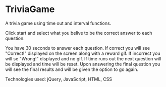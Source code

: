 # TriviaGame

A trivia game using time out and interval functions.

Click start and select what you belive to be the correct answer to each question.

You have 30 seconds to answer each question.
If correct you will see "Correct!" displayed on the screen along with a reward gif.
If incorrect you will se "Wrong!" displayed and no gif.
If time runs out the next question will be displayed and time will be reset.
Upon answering the final question you will see the final results and will be given the option to go again.

Technologies used: jQuery, JavaScript, HTML, CSS
